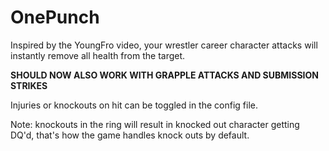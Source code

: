# OnePunch
Inspired by the YoungFro video, your wrestler career character attacks will instantly remove all health from the target.

**SHOULD NOW ALSO WORK WITH GRAPPLE ATTACKS AND SUBMISSION STRIKES**

Injuries or knockouts on hit can be toggled in the config file.

Note: knockouts in the ring will result in knocked out character getting DQ'd, that's how the game handles knock outs by default.